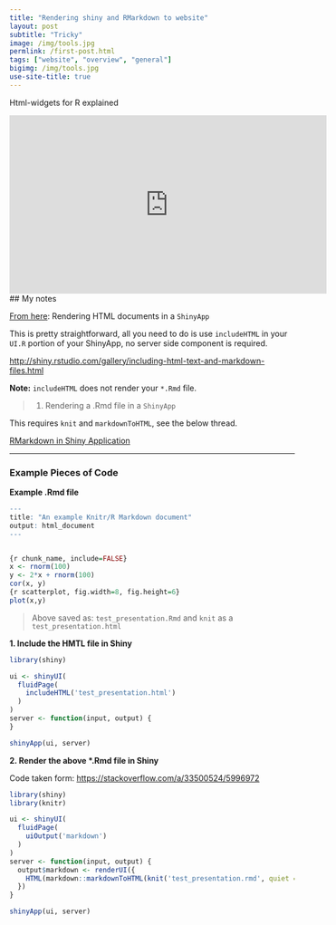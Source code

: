 ```yaml
---
title: "Rendering shiny and RMarkdown to website"
layout: post
subtitle: "Tricky"
image: /img/tools.jpg
permlink: /first-post.html
tags: ["website", "overview", "general"]
bigimg: /img/tools.jpg
use-site-title: true
---
```


Html-widgets for R explained

<iframe width="560" height="315" src="https://www.youtube.com/embed/dV4gtARPvu8" frameborder="0" allow="accelerometer; autoplay; encrypted-media; gyroscope; picture-in-picture" allowfullscreen></iframe>
## My notes

[From here](https://stackoverflow.com/questions/56157839/rendering-html-outputs-from-r-markdown-in-shiny-app): Rendering HTML documents in a `ShinyApp`

This is pretty straightforward, all you need to do is use `includeHTML` in your `UI.R` portion of your ShinyApp, no server side component is required.

http://shiny.rstudio.com/gallery/including-html-text-and-markdown-files.html

**Note:** `includeHTML` does not render your `*.Rmd` file.

> 1. Rendering a .Rmd file in a `ShinyApp`

This requires `knit` and `markdownToHTML`, see the below thread.

[RMarkdown in Shiny Application](https://stackoverflow.com/questions/33499651/rmarkdown-in-shiny-application)

------

### Example Pieces of Code

**Example .Rmd file**

```r
---
title: "An example Knitr/R Markdown document"
output: html_document
---


{r chunk_name, include=FALSE}
x <- rnorm(100)
y <- 2*x + rnorm(100)
cor(x, y)
{r scatterplot, fig.width=8, fig.height=6}
plot(x,y)
```

> Above saved as: `test_presentation.Rmd` and `knit` as a `test_presentation.html`

**1. Include the HMTL file in Shiny**

```r
library(shiny)

ui <- shinyUI(
  fluidPage(
    includeHTML('test_presentation.html')
  )
)
server <- function(input, output) {
}

shinyApp(ui, server)
```

**2. Render the above \*.Rmd file in Shiny**

Code taken form: https://stackoverflow.com/a/33500524/5996972

```r
library(shiny)
library(knitr)

ui <- shinyUI(
  fluidPage(
    uiOutput('markdown')
  )
)
server <- function(input, output) {
  output$markdown <- renderUI({
    HTML(markdown::markdownToHTML(knit('test_presentation.rmd', quiet = TRUE)))
  })
}

shinyApp(ui, server)
```